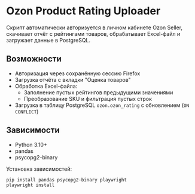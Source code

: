 # Ozon Product Rating Uploader

Скрипт автоматически авторизуется в личном кабинете Ozon Seller, скачивает отчёт с рейтингами товаров, обрабатывает Excel-файл и загружает данные в PostgreSQL.

## Возможности

- Авторизация через сохранённую сессию Firefox
- Загрузка отчёта с вкладки "Оценка товаров"
- Обработка Excel-файла:
  - Заполнение пустых рейтингов предыдущими значениями
  - Преобразование SKU и фильтрация пустых строк
- Загрузка в таблицу PostgreSQL `ozon.ozon_rating` с обновлением (`ON CONFLICT`)

## Зависимости

- Python 3.10+
- pandas
- psycopg2-binary

Установка зависимостей:

```bash
pip install pandas psycopg2-binary playwright
playwright install
